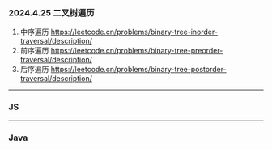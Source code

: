 ### 2024.4.25 二叉树遍历

1. 中序遍历  https://leetcode.cn/problems/binary-tree-inorder-traversal/description/
2. 前序遍历  https://leetcode.cn/problems/binary-tree-preorder-traversal/description/
3. 后序遍历  https://leetcode.cn/problems/binary-tree-postorder-traversal/description/

---



### JS


---

### Java
